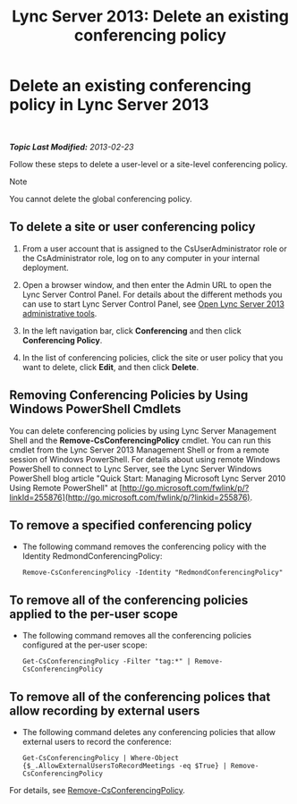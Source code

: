 ﻿---
title: 'Lync Server 2013: Delete an existing conferencing policy'
TOCTitle: Delete an existing conferencing policy
ms:assetid: 709ed771-790f-4bf1-a4de-b37ca5168688
ms:mtpsurl: https://technet.microsoft.com/en-us/library/JJ688089(v=OCS.15)
ms:contentKeyID: 49733688
ms.date: 07/23/2014
mtps_version: v=OCS.15
---

<div data-xmlns="http://www.w3.org/1999/xhtml">

<div class="topic" data-xmlns="http://www.w3.org/1999/xhtml" data-msxsl="urn:schemas-microsoft-com:xslt" data-cs="http://msdn.microsoft.com/en-us/">

<div data-asp="http://msdn2.microsoft.com/asp">

# Delete an existing conferencing policy in Lync Server 2013

</div>

<div id="mainSection">

<div id="mainBody">

<span> </span>

_**Topic Last Modified:** 2013-02-23_

Follow these steps to delete a user-level or a site-level conferencing policy.

<div>


> [!NOTE]
> You cannot delete the global conferencing policy.



</div>

<div>

## To delete a site or user conferencing policy

1.  From a user account that is assigned to the CsUserAdministrator role or the CsAdministrator role, log on to any computer in your internal deployment.

2.  Open a browser window, and then enter the Admin URL to open the Lync Server Control Panel. For details about the different methods you can use to start Lync Server Control Panel, see [Open Lync Server 2013 administrative tools](lync-server-2013-open-lync-server-administrative-tools.md).

3.  In the left navigation bar, click **Conferencing** and then click **Conferencing Policy**.

4.  In the list of conferencing policies, click the site or user policy that you want to delete, click **Edit**, and then click **Delete**.

</div>

<div>

## Removing Conferencing Policies by Using Windows PowerShell Cmdlets

You can delete conferencing policies by using Lync Server Management Shell and the **Remove-CsConferencingPolicy** cmdlet. You can run this cmdlet from the Lync Server 2013 Management Shell or from a remote session of Windows PowerShell. For details about using remote Windows PowerShell to connect to Lync Server, see the Lync Server Windows PowerShell blog article "Quick Start: Managing Microsoft Lync Server 2010 Using Remote PowerShell" at [http://go.microsoft.com/fwlink/p/?linkId=255876](http://go.microsoft.com/fwlink/p/?linkid=255876).

<div>

## To remove a specified conferencing policy

  - The following command removes the conferencing policy with the Identity RedmondConferencingPolicy:
    
        Remove-CsConferencingPolicy -Identity "RedmondConferencingPolicy"

</div>

<div>

## To remove all of the conferencing policies applied to the per-user scope

  - The following command removes all the conferencing policies configured at the per-user scope:
    
        Get-CsConferencingPolicy -Filter "tag:*" | Remove-CsConferencingPolicy

</div>

<div>

## To remove all of the conferencing polices that allow recording by external users

  - The following command deletes any conferencing policies that allow external users to record the conference:
    
        Get-CsConferencingPolicy | Where-Object {$_.AllowExternalUsersToRecordMeetings -eq $True} | Remove-CsConferencingPolicy

</div>

For details, see [Remove-CsConferencingPolicy](https://docs.microsoft.com/en-us/powershell/module/skype/Remove-CsConferencingPolicy).

</div>

</div>

<span> </span>

</div>

</div>

</div>

